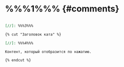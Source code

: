 # %%%1%%% {#comments}

[//]: %%%2%%%

```markdown

[//]: %%%3%%%

{% cut "Заголовок ката" %}

[//]: %%%4%%%

Контент, который отобразится по нажатию.

{% endcut %}
```
